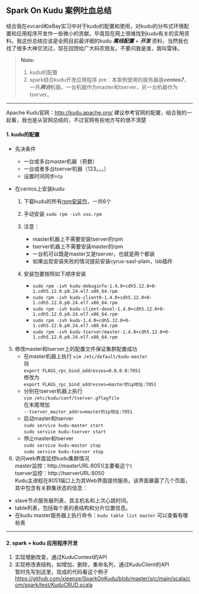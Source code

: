 
Spark On Kudu 案例吐血总结
-------------

结合我在evcard和eBay实习中对于kudu的配置和使用，对kudu的分布式环境配置和应用程序开发作一些微小的贡献。毕竟现在网上很难找到kudu有关的实用资料。我这份总结应该是全网目前最详细的kudu ***离线配置*** + ***开发*** 资料，当然我也找了很多大神交流过，现在回馈给广大码农朋友。不要问我是谁，我叫雷锋。



> **Note:**
>  1. kudu的配置
>  2. spark结合kudu开发应用程序
>  pre：本案例使用的服务器是***centos7***，一共***两台***机器，一台机器作为master和tserver，另一台机器作为tserver。


----------

Apache Kudu官网：http://kudu.apache.org/ 建议参考官网的配置，结合我的一起看，我也是从官网总结的，不过官网有些地方写的很不清楚

#### <i class="icon-file"></i> 1. kudu的配置

 - 先决条件
	 - 一台或多台master机器（奇数）
	 - 一台或者多台tserver机器（123。。。）
	 - 设置时间同步`ntp`




 - 在centos上安装kudu
	1. 下载kudu的所有[rpm安装包](http://archive.cloudera.com/kudu/redhat/7/x86_64/kudu/5/RPMS/x86_64/)，一共6个  
	2. 手动安装 `sudo rpm -ivh xxx.rpm`
	3. 注意：
		 - master机器上不需要安装tserver的rpm
		 - tserver机器上不需要安装master的rpm
		 - 一台机可以既是master又是tserver，也就是两个都装
		 - 如果出现安装失败的情况提前安装cyrus-sasl-plain，lsb插件
 
	4. 安装包要按照如下顺序安装
  
       - `sudo rpm -ivh kudu-debuginfo-1.4.0+cdh5.12.0+0-1.cdh5.12.0.p0.24.el7.x86_64.rpm`
       - `sudo rpm -ivh kudu-client0-1.4.0+cdh5.12.0+0-1.cdh5.12.0.p0.24.el7.x86_64.rpm`
       - `sudo rpm -ivh kudu-client-devel-1.4.0+cdh5.12.0+0-1.cdh5.12.0.p0.24.el7.x86_64.rpm`
       - `sudo rpm -ivh kudu-1.4.0+cdh5.12.0+0-1.cdh5.12.0.p0.24.el7.x86_64.rpm` 
       - `sudo rpm -ivh kudu-tserver/master-1.4.0+cdh5.12.0+0-1.cdh5.12.0.p0.24.el7.x86_64.rpm`
  5. 修改master和tserver上的配置文件保证集群配置成功
      - 在master机器上执行 `vim /etc/default/kudu-master`  
    将  
    `export FLAGS_rpc_bind_addresses=0.0.0.0:7051`  
    修改为   
    `export FLAGS_rpc_bind_addresses=master的ip地址:7051`  
      - 分别在tserver机器上执行  
	 `vim /etc/kudu/conf/tserver.gflagfile`  
	 在末尾增加  
	 `--tserver_master_addrs=master的ip地址:7051`  
      - 启动master和tserver  
  `sudo service kudu-master start`  
  `sudo service kudu-tserver start`  
      - 停止master和tserver  
  `sudo service kudu-master stop`  
  `sudo service kudu-tserver stop`
  6. 访问web界面监控kudu集群情况  
  master监控：http://masterURL:8051(主要看这个)  
  tserver监控：http://tserverURL:8050   
  Kudu主进程在8051端口上为其Web界面提供服务。该界面暴露了几个页面，其中包含有关群集状态的信息：  
   - slave节点服务器列表，其主机名和上次心跳时间。  
   - table列表，包括每个表的表结构和分片位置信息。  
   - 在kudu master服务器上执行命令：`kudu table list master` 可以查看有哪些表  


----------

#### <i class="icon-file"></i> 2. spark + kudu 应用程序开发
1. 实现增删改查，通过KuduContext的API
2. 实现修改表结构，如增加，删除，重命名列，通过KuduClient的API  
暂时先写到这里，现成的代码看这个例子  
https://github.com/xieenze/SparkOnKudu/blob/master/src/main/scala/com/spark/test/KuduCRUD.scala  
